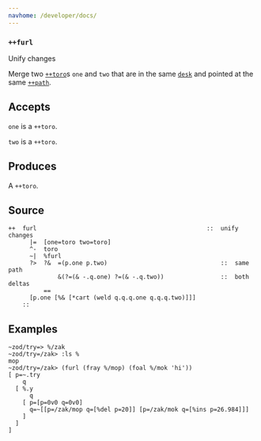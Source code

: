 ```yaml
---
navhome: /developer/docs/
---
```



### `++furl`

Unify changes

Merge two [`++toro`]()s `one` and `two` that are in the same [`desk`]()
and pointed at the same [`++path`]().

Accepts
-------

`one` is a `++toro`.

`two` is a `++toro`.

Produces
--------

A `++toro`.

Source
------

    ++  furl                                                ::  unify changes
          |=  [one=toro two=toro]
          ^-  toro
          ~|  %furl
          ?>  ?&  =(p.one p.two)                                ::  same path
                  &(?=(& -.q.one) ?=(& -.q.two))                ::  both deltas
              ==
          [p.one [%& [*cart (weld q.q.q.one q.q.q.two)]]]
        ::

Examples
--------

    ~zod/try=> %/zak
    ~zod/try=/zak> :ls %
    mop
    ~zod/try=/zak> (furl (fray %/mop) (foal %/mok 'hi'))
    [ p=~.try
        q
      [ %.y
          q
        [ p=[p=0v0 q=0v0]
          q=~[[p=/zak/mop q=[%del p=20]] [p=/zak/mok q=[%ins p=26.984]]]
        ]
      ]
    ]


